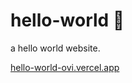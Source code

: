 # hello-world 👋

a hello world website.

[hello-world-ovi.vercel.app](https://hello-world-ovi.vercel.app/)